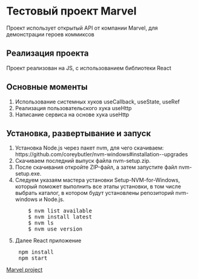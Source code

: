 # Тестовый проект Marvel
Проект использует открытый API от компании Marvel, для демонстрации героев коммиксов
## Реализация проекта
Проект реализован на JS, с использованием библиотеки React

## Основные моменты
<ol>
<li> Использование системных хуков useCallback, useState, useRef
<li> Реализация пользовательского хука useHttp
<li> Написание сервиса на основе хука useHttp
</ol>

## Установка, развертывание и запуск
<ol>
<li> Установка Node.js через пакет nvm, для чего скачиваем: https://github.com/coreybutler/nvm-windows#installation--upgrades
<li>Скачиваем последний выпуск файла nvm-setup.zip.
<li>После скачивания откройте ZIP-файл, а затем запустите файл nvm-setup.exe.
<li>Cледуем указаям мастера установки Setup-NVM-for-Windows, который поможет выполнить все этапы установки, в том числе выбрать каталог, в котором будут установлены репозиторий nvm-windows и Node.js.
<pre>
    $ nvm list available
    $ nvm install latest
    $ nvm ls
    $ nvm use version
</pre>
<li>Далее React приложение
<pre>
 npm install
 npm start
</pre> </i>
</ol>
<a href="https://dvorobiev1968.github.io/marvel/">Marvel project</a>
